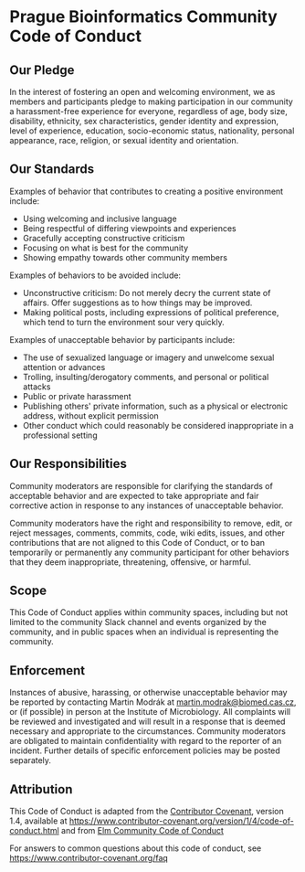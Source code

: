 # Prague Bioinformatics Community Code of Conduct

## Our Pledge

In the interest of fostering an open and welcoming environment, we as
members and participants pledge to making participation in our community a 
harassment-free experience for everyone, regardless of age, body
size, disability, ethnicity, sex characteristics, gender identity and expression,
level of experience, education, socio-economic status, nationality, personal
appearance, race, religion, or sexual identity and orientation.

## Our Standards

Examples of behavior that contributes to creating a positive environment
include:

* Using welcoming and inclusive language
* Being respectful of differing viewpoints and experiences
* Gracefully accepting constructive criticism
* Focusing on what is best for the community
* Showing empathy towards other community members

Examples of behaviors to be avoided include:
* Unconstructive criticism: Do not merely decry the current state of affairs. Offer suggestions as to how things may
    be improved.
* Making political posts, including expressions of political preference, which tend to turn the environment sour very quickly.

Examples of unacceptable behavior by participants include:

* The use of sexualized language or imagery and unwelcome sexual attention or
 advances
* Trolling, insulting/derogatory comments, and personal or political attacks
* Public or private harassment
* Publishing others' private information, such as a physical or electronic
 address, without explicit permission
* Other conduct which could reasonably be considered inappropriate in a
 professional setting

## Our Responsibilities

Community moderators are responsible for clarifying the standards of acceptable
behavior and are expected to take appropriate and fair corrective action in
response to any instances of unacceptable behavior.

Community moderators have the right and responsibility to remove, edit, or
reject messages, comments, commits, code, wiki edits, issues, and other contributions
that are not aligned to this Code of Conduct, or to ban temporarily or
permanently any community participant for other behaviors that they deem inappropriate,
threatening, offensive, or harmful.

## Scope

This Code of Conduct applies within community spaces, including but not limited to
the community Slack channel and events organized by the community, and in public spaces
when an individual is representing the community. 

## Enforcement

Instances of abusive, harassing, or otherwise unacceptable behavior may be
reported by contacting Martin Modrák at martin.modrak@biomed.cas.cz, or (if possible) in person at the Institute of Microbiology. 
All complaints will be reviewed and investigated and will result in a response that
is deemed necessary and appropriate to the circumstances. Community moderators are
obligated to maintain confidentiality with regard to the reporter of an incident.
Further details of specific enforcement policies may be posted separately.

## Attribution

This Code of Conduct is adapted from the [Contributor Covenant][homepage], version 1.4,
available at https://www.contributor-covenant.org/version/1/4/code-of-conduct.html
and from [Elm Community Code of Conduct](https://github.com/elm-community/discussions/blob/master/code-of-conduct.md)

[homepage]: https://www.contributor-covenant.org

For answers to common questions about this code of conduct, see
https://www.contributor-covenant.org/faq
